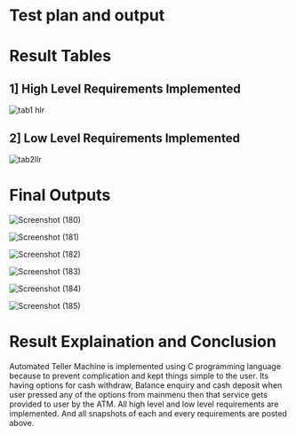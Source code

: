 # Test plan and output

# Result Tables
## 1] High Level Requirements Implemented
![tab1 hlr](https://user-images.githubusercontent.com/46900710/155881670-e7d0fa09-8c89-4647-a13f-a74d748bac18.JPG)



## 2] Low Level Requirements Implemented

![tab2llr](https://user-images.githubusercontent.com/46900710/155881664-4a5540f5-f4f8-441c-8392-3c4d903704ef.JPG)


# Final Outputs

![Screenshot (180)](https://user-images.githubusercontent.com/46900710/153703548-4eecb60f-de52-4423-a7d4-5ea6a59558c2.png)

![Screenshot (181)](https://user-images.githubusercontent.com/46900710/153703558-00e20ba4-98e1-4899-a268-8d2935c30945.png)

![Screenshot (182)](https://user-images.githubusercontent.com/46900710/153703559-fb97991e-feef-4a9d-9195-fdb4cf96f75c.png)

![Screenshot (183)](https://user-images.githubusercontent.com/46900710/153703566-6a5d8583-5871-4491-807b-735c4b542f86.png)

![Screenshot (184)](https://user-images.githubusercontent.com/46900710/153703570-8639b91e-16ef-42e1-a676-7f7b6ef05e08.png)

![Screenshot (185)](https://user-images.githubusercontent.com/46900710/153703575-6857149b-6aa1-4fd3-9c56-5847d8c93c78.png)




# Result Explaination and Conclusion
Automated Teller Machine is implemented using C programming language because to prevent complication and kept things simple to the user. Its having options for cash withdraw, Balance enquiry and cash deposit when user pressed any of the options from mainmenu then that service gets provided to user by the ATM.
All high level and low level requirements are implemented. And all snapshots of each and every requirements are posted above.





